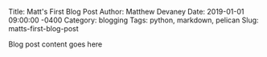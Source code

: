 Title:    Matt's First Blog Post
Author:   Matthew Devaney
Date:     2019-01-01 09:00:00 -0400
Category: blogging
Tags: python, markdown, pelican
Slug: matts-first-blog-post

Blog post content goes here
